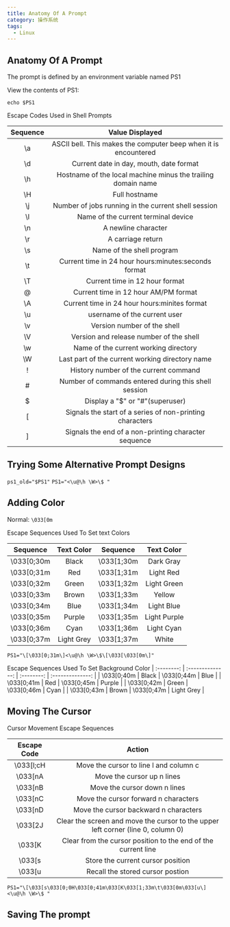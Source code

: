 ```yaml
---
title: Anatomy Of A Prompt
category: 操作系统
tags:
  - Linux
---
```


## Anatomy Of A Prompt

The prompt is defined by an environment variable named PS1

View the contents of PS1:

`echo $PS1`

Escape Codes Used in Shell Prompts

| Sequence |             Value Displayed              |
| :------: | :--------------------------------------: |
|    \a    | ASCII bell. This makes the computer beep when it is encountered |
|    \d    | Current date in day, mouth, date format  |
|    \h    | Hostname of the local machine minus the trailing domain name |
|    \H    |              Full hostname               |
|    \j    | Number of jobs running in the current shell session |
|    \l    |   Name of the current terminal device    |
|    \n    |           A newline character            |
|    \r    |            A carriage return             |
|    \s    |        Name of the shell program         |
|    \t    | Current time in 24 hour hours:minutes:seconds format |
|    \T    |      Current time in 12 hour format      |
|    \@    |   Current time in 12 hour AM/PM format   |
|    \A    | Current time in 24 hour hours:minites format |
|    \u    |       username of the current user       |
|    \v    |       Version number of the shell        |
|    \V    | Version and release number of the shell  |
|    \w    |  Name of the current working directory   |
|    \W    | Last part of the current working directory name |
|    \!    |  History number of the current command   |
|    \#    | Number of commands entered during this shell session |
|    \$    |     Display a "$" or "#"(superuser)      |
|    \[    | Signals the start of a series of non-printing characters |
|    \]    | Signals the end of a non-printing character sequence |

## Trying Some Alternative Prompt Designs

`ps1_old="$PS1"`
`PS1="<\u@\h \W>\$ "`

## Adding Color

Normal: `\033[0m`

Escape Sequences Used To Set text Colors

|  Sequence  | Text Color |  Sequence  |  Text Color  |
| :--------: | :--------: | :--------: | :----------: |
| \033[0;30m |   Black    | \033[1;30m |  Dark Gray   |
| \033[0;31m |    Red     | \033[1;31m |  Light Red   |
| \033[0;32m |   Green    | \033[1;32m | Light Green  |
| \033[0;33m |   Brown    | \033[1;33m |    Yellow    |
| \033[0;34m |    Blue    | \033[1;34m |  Light Blue  |
| \033[0;35m |   Purple   | \033[1;35m | Light Purple |
| \033[0;36m |    Cyan    | \033[1;36m |  Light Cyan  |
| \033[0;37m | Light Grey | \033[1;37m |    White

`PS1="\[\033[0;31m\]<\u@\h \W>\$\[\033[\033[0m\]"`

Escape Sequences Used To Set Background Color
| :--------: | :--------------: | :--------: | :--------------: |
| \033[0;40m |      Black       | \033[0;44m |       Blue       |
| \033[0;41m |       Red        | \033[0;45m |      Purple      |
| \033[0;42m |      Green       | \033[0;46m |       Cyan       |
| \033[0;43m |      Brown       | \033[0;47m |    Light Grey    |

## Moving The Cursor

Cursor Movement Escape Sequences

| Escape Code |                  Action                  |
| :---------: | :--------------------------------------: |
|  \033[l;cH  |  Move the cursor to line l and column c  |
|   \033[nA   |        Move the cursor up n lines        |
|   \033[nB   |       Move the cursor down n lines       |
|   \033[nC   |   Move the cursor forward n characters   |
|   \033[nD   |  Move the cursor backward n characters   |
|   \033[2J   | Clear the screen and move the cursor to the upper left corner (line 0, column 0) |
|   \033[K    | Clear from the cursor position to the end of the current line |
|   \033[s    |    Store the current cursor position     |
|   \033[u    |     Recall the stored cursor postion     |

`PS1="\[\033[s\033[0;0H\033[0;41m\033[K\033[1;33m\t\033[0m\033[u\]<\u@\h \W>\$ "`

## Saving The prompt
